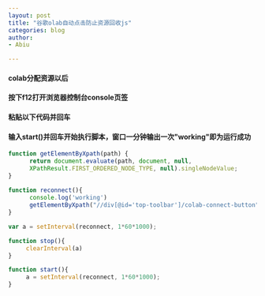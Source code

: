 ```yaml
---
layout: post
title: "谷歌olab自动点击防止资源回收js"
categories: blog
author:
- Abiu

---
```




#### colab分配资源以后

#### 按下f12打开浏览器控制台console页签

#### 粘贴以下代码并回车

#### 输入start()并回车开始执行脚本，窗口一分钟输出一次"working"即为运行成功

```javascript
function getElementByXpath(path) {
      return document.evaluate(path, document, null, 
      XPathResult.FIRST_ORDERED_NODE_TYPE, null).singleNodeValue;
}
 
function reconnect(){
	  console.log('working')
	  getElementByXpath("//div[@id='top-toolbar']/colab-connect-button").shadowRoot.querySelector('#connect').click()
}

var a = setInterval(reconnect, 1*60*1000);

function stop(){
	 clearInterval(a)
}

function start(){
	 a = setInterval(reconnect, 1*60*1000);
}
```

